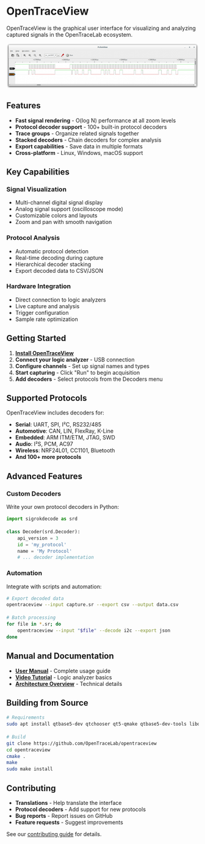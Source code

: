# OpenTraceView

OpenTraceView is the graphical user interface for visualizing and analyzing captured signals in the OpenTraceLab ecosystem.

![OpenTraceView Screenshot](../assets/img/3ea18a7f0fd4ba3e14f54af75737e957b8136042.png)

## Features

- **Fast signal rendering** - O(log N) performance at all zoom levels
- **Protocol decoder support** - 100+ built-in protocol decoders
- **Trace groups** - Organize related signals together
- **Stacked decoders** - Chain decoders for complex analysis
- **Export capabilities** - Save data in multiple formats
- **Cross-platform** - Linux, Windows, macOS support

## Key Capabilities

### Signal Visualization
- Multi-channel digital signal display
- Analog signal support (oscilloscope mode)
- Customizable colors and layouts
- Zoom and pan with smooth navigation

### Protocol Analysis
- Automatic protocol detection
- Real-time decoding during capture
- Hierarchical decoder stacking
- Export decoded data to CSV/JSON

### Hardware Integration
- Direct connection to logic analyzers
- Live capture and analysis
- Trigger configuration
- Sample rate optimization

## Getting Started

1. **[Install OpenTraceView](../get-started/install.md)**
2. **Connect your logic analyzer** - USB connection
3. **Configure channels** - Set up signal names and types
4. **Start capturing** - Click "Run" to begin acquisition
5. **Add decoders** - Select protocols from the Decoders menu

## Supported Protocols

OpenTraceView includes decoders for:

- **Serial**: UART, SPI, I²C, RS232/485
- **Automotive**: CAN, LIN, FlexRay, K-Line
- **Embedded**: ARM ITM/ETM, JTAG, SWD
- **Audio**: I²S, PCM, AC97
- **Wireless**: NRF24L01, CC1101, Bluetooth
- **And 100+ more protocols**

## Advanced Features

### Custom Decoders
Write your own protocol decoders in Python:
```python
import sigrokdecode as srd

class Decoder(srd.Decoder):
    api_version = 3
    id = 'my_protocol'
    name = 'My Protocol'
    # ... decoder implementation
```

### Automation
Integrate with scripts and automation:
```bash
# Export decoded data
opentraceview --input capture.sr --export csv --output data.csv

# Batch processing
for file in *.sr; do
    opentraceview --input "$file" --decode i2c --export json
done
```

## Manual and Documentation

- **[User Manual](https://opentracelab.org/doc/opentraceview/manual.html)** - Complete usage guide
- **[Video Tutorial](https://www.youtube.com/watch?v=dobU-b0_L1I)** - Logic analyzer basics
- **[Architecture Overview](architecture.md)** - Technical details

## Building from Source

```bash
# Requirements
sudo apt install qtbase5-dev qtchooser qt5-qmake qtbase5-dev-tools libqt5svg5-dev

# Build
git clone https://github.com/OpenTraceLab/opentraceview
cd opentraceview
cmake .
make
sudo make install
```

## Contributing

- **Translations** - Help translate the interface
- **Protocol decoders** - Add support for new protocols  
- **Bug reports** - Report issues on GitHub
- **Feature requests** - Suggest improvements

See our [contributing guide](../community/contributing.md) for details.
